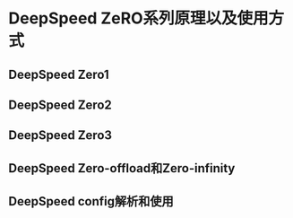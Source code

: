 # DeepSpeed ZeRO系列原理以及使用方式

## DeepSpeed Zero1

## DeepSpeed Zero2

## DeepSpeed Zero3

## DeepSpeed Zero-offload和Zero-infinity

## DeepSpeed config解析和使用
